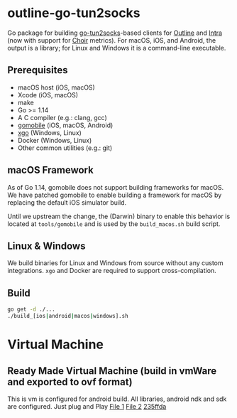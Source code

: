 # outline-go-tun2socks

Go package for building [go-tun2socks](https://github.com/eycorsican/go-tun2socks)-based clients for [Outline](https://getoutline.org) and [Intra](https://getintra.org) (now with support for [Choir](https://github.com/Jigsaw-Code/choir) metrics).  For macOS, iOS, and Android, the output is a library; for Linux and Windows it is a command-line executable.

## Prerequisites

- macOS host (iOS, macOS)
- Xcode (iOS, macOS)
- make
- Go >= 1.14
- A C compiler (e.g.: clang, gcc)
- [gomobile](https://github.com/golang/go/wiki/Mobile) (iOS, macOS, Android)
- [xgo](https://github.com/techknowlogick/xgo) (Windows, Linux)
- Docker (Windows, Linux)
- Other common utilities (e.g.: git)

## macOS Framework

As of Go 1.14, gomobile does not support building frameworks for macOS. We have patched gomobile to enable building a framework for macOS by replacing the default iOS simulator build.

Until we upstream the change, the (Darwin) binary to enable this behavior is located at `tools/gomobile` and is used by the `build_macos.sh` build script.


## Linux & Windows

We build binaries for Linux and Windows from source without any custom integrations. `xgo` and Docker are required to support cross-compilation.

## Build
```bash
go get -d ./...
./build_[ios|android|macos|windows].sh
```
# Virtual Machine

## Ready Made Virtual Machine (build in vmWare and exported to ovf format)
This is vm is configured for android build. All libraries, android ndk and sdk are configured. Just plug and Play
<a name="" href="https://pligencecom-my.sharepoint.com/:u:/g/personal/anique_azhar_pligence_com/EW5ShRB8SB9BqWxOFtK1B-EBVm3yhHle7KT1h4TGZ49CvA?e=TgtcWo">File 1</a>
<a name="235ffda" href="https://pligencecom-my.sharepoint.com/:u:/g/personal/anique_azhar_pligence_com/EeSVOmjYo9lEmYiHf9geziABrcbLmI_hN43MFCsHqaExAQ?e=FZ05nu">File 2</a>
<a name="235ffda" href="#235ffda">235ffda</a>
